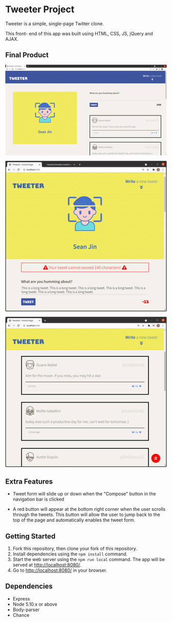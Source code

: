 # Tweeter Project

Tweeter is a simple, single-page Twitter clone.

This front- end of this app was built using HTML, CSS, JS, jQuery and AJAX.

## Final Product

!["Screenshot of Tweeter Page (large sized window)"](https://github.com/hyjin123/tweeter/blob/master/docs/tweets-large-desktop.png?raw=true)

!["Screenshot of Tweeter submission error (medium sized window)"](https://github.com/hyjin123/tweeter/blob/master/docs/tweets-error-message.png?raw=true)

!["Screenshot of Tweeter Page with the toggle button"](https://github.com/hyjin123/tweeter/blob/master/docs/tweets-medium-desktop.png?raw=true)

## Extra Features

- Tweet form will slide up or down when the "Compose" button in the navigation bar is clicked

- A red button will appear at the bottom right corner when the user scrolls through the tweets. This button will allow the user to jump back to the top of the page and automatically enables the tweet form.

## Getting Started

1. Fork this repository, then clone your fork of this repository.
2. Install dependencies using the `npm install` command.
3. Start the web server using the `npm run local` command. The app will be served at <http://localhost:8080/>.
4. Go to <http://localhost:8080/> in your browser.

## Dependencies

- Express
- Node 5.10.x or above
- Body-parser
- Chance

